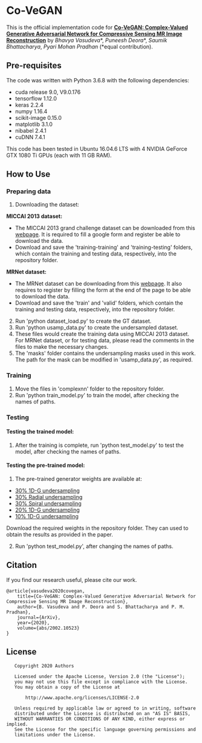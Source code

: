# Co-VeGAN
This is the official implementation code for **[Co-VeGAN: Complex-Valued Generative Adversarial Network for Compressive Sensing MR Image Reconstruction](https://arxiv.org/abs/2002.10523)** by *Bhavya Vasudeva**, *Puneesh Deora**, *Saumik Bhattacharya*, *Pyari Mohan Pradhan* (*equal contribution).

## Pre-requisites
The code was written with Python 3.6.8 with the following dependencies:
* cuda release 9.0, V9.0.176
* tensorflow 1.12.0
* keras 2.2.4
* numpy 1.16.4
* scikit-image 0.15.0
* matplotlib 3.1.0
* nibabel 2.4.1
* cuDNN 7.4.1

This code has been tested in Ubuntu 16.04.6 LTS with 4 NVIDIA GeForce GTX 1080 Ti GPUs (each with 11 GB RAM).

## How to Use
### Preparing data
1. Downloading the dataset:

**MICCAI 2013 dataset:** 
* The MICCAI 2013 grand challenge dataset can be downloaded from this [webpage](https://my.vanderbilt.edu/masi/workshops/). It is required to fill a google form and register be able to download the data.
* Download and save the 'training-training' and 'training-testing' folders, which contain the training and testing data, respectively, into the repository folder.

**MRNet dataset:** 
* The MRNet dataset can be downloading from this [webpage](https://stanfordmlgroup.github.io/competitions/mrnet/). It also requires to register by filling the form at the end of the page to be able to download the data.
* Download and save the 'train' and 'valid' folders, which contain the training and testing data, respectively, into the repository folder.

2. Run 'python dataset_load.py' to create the GT dataset. 
3. Run 'python usamp_data.py' to create the undersampled dataset. 
4. These files would create the training data using MICCAI 2013 dataset. For MRNet dataset, or for testing data, please read the comments in the files to make the necessary changes.
5. The 'masks' folder contains the undersampling masks used in this work. The path for the mask can be modified in 'usamp_data.py', as required.

### Training
1. Move the files in 'complexnn' folder to the repository folder.
2. Run 'python train_model.py' to train the model, after checking the names of paths.

### Testing
#### Testing the trained model:
1. After the training is complete, run 'python test_model.py' to test the model, after checking the names of paths.

#### Testing the pre-trained model:
1. The pre-trained generator weights are available at: 
* [30% 1D-G undersampling](https://drive.google.com/open?id=1WQ92TiBHJXplwwVDZ9jpY-lSBtvV9G6d)
* [30% Radial undersampling](https://drive.google.com/open?id=1u5YC1zJDIk__RDCKrRppHfRXQSiKeupY)
* [30% Spiral undersampling](https://drive.google.com/open?id=1zAxyxs9bpag4iCV2jk4P71RrhO8ry8BS)
* [20% 1D-G undersampling](https://drive.google.com/open?id=1wXC322wti8eucKz9J39wZ2nRrjDezb_f)
* [10% 1D-G undersampling](https://drive.google.com/open?id=1G60xAEr8na4AbPRtcRAtg6J--Re0j8-s)

Download the required weights in the repository folder. They can used to obtain the results as provided in the paper.

2. Run 'python test_model.py', after changing the names of paths.

## Citation
If you find our research useful, please cite our work.
```
@article{vasudeva2020covegan,
    title={Co-VeGAN: Complex-Valued Generative Adversarial Network for Compressive Sensing MR Image Reconstruction},
    author={B. Vasudeva and P. Deora and S. Bhattacharya and P. M. Pradhan},
    journal={ArXiv},
    year={2020},
    volume={abs/2002.10523}
}
```

## License
```
   Copyright 2020 Authors

   Licensed under the Apache License, Version 2.0 (the "License");
   you may not use this file except in compliance with the License.
   You may obtain a copy of the License at

       http://www.apache.org/licenses/LICENSE-2.0

   Unless required by applicable law or agreed to in writing, software
   distributed under the License is distributed on an "AS IS" BASIS,
   WITHOUT WARRANTIES OR CONDITIONS OF ANY KIND, either express or implied.
   See the License for the specific language governing permissions and
   limitations under the License.
```
